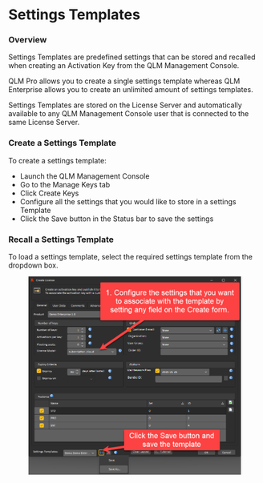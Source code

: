 # Settings Templates

### Overview

Settings Templates are predefined settings that can be stored and recalled when creating an Activation Key from the QLM Management Console.

QLM Pro allows you to create a single settings template whereas QLM Enterprise allows you to create an unlimited amount of settings templates.&#x20;

Settings Templates are stored on the License Server and automatically available to any QLM Management Console user that is connected to the same License Server.

### Create a Settings Template

To create a settings template:

* Launch the QLM Management Console
* Go to the Manage Keys tab
* Click Create Keys
* Configure all the settings that you would like to store in a settings Template
* Click the Save button in the Status bar to save the settings

### Recall a Settings Template

To load a settings template, select the required settings template from the dropdown box.



<figure><img src="../../../../.gitbook/assets/image (1).png" alt=""><figcaption></figcaption></figure>
